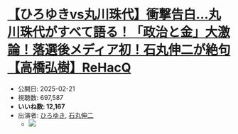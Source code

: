 # [【ひろゆきvs丸川珠代】衝撃告白…丸川珠代がすべて語る！「政治と金」大激論！落選後メディア初！石丸伸二が絶句【高橋弘樹】ReHacQ](https://www.youtube.com/watch?v=8xEcdo-AfM8)
-   公開日: 2025-02-21
-   視聴数: 697,587
-   **いいね数: 12,167**
-   出演者: [ひろゆき](/rehacq_fan/people/ひろゆき "wikilink"), [石丸伸二](/rehacq_fan/people/石丸伸二 "wikilink")
    - [![](https://img.youtube.com/vi/8xEcdo-AfM8/hqdefault.jpg)](https://www.youtube.com/watch?v=8xEcdo-AfM8)
